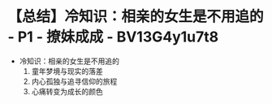 # 【总结】冷知识：相亲的女生是不用追的 - P1 - 撩妹成成 - BV13G4y1u7t8

-   冷知识：相亲的女生是不用追的
    1.  童年梦境与现实的落差
    2.  内心孤独与追寻信仰的旅程
    3.  心痛转变为成长的颜色